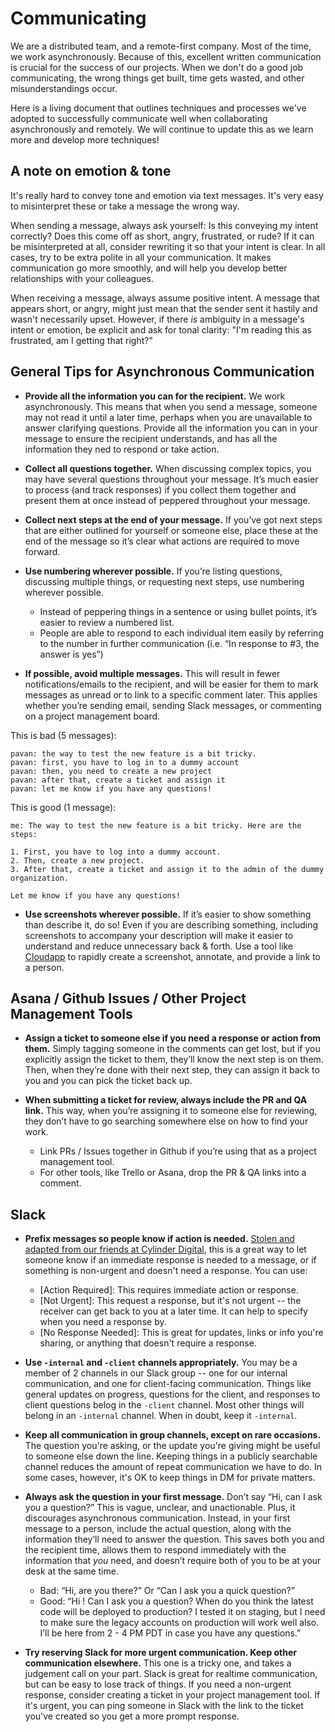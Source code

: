 # Communicating

We are a distributed team, and a remote-first company. Most of the time, we work asynchronously. Because of this, excellent written communication is crucial for the success of our projects. When we don't do a good job communicating, the wrong things get built, time gets wasted, and other misunderstandings occur.

Here is a living document that outlines techniques and processes we've adopted to successfully communicate well when collaborating asynchronously and remotely. We will continue to update this as we learn more and develop more techniques!

## A note on emotion & tone

It's really hard to convey tone and emotion via text messages. It's very easy to misinterpret these or take a message the wrong way. 

When sending a message, always ask yourself: Is this conveying my intent correctly? Does this come off as short, angry, frustrated, or rude? If it can be misinterpreted at all, consider rewriting it so that your intent is clear. In all cases, try to be extra polite in all your communication. It makes communication go more smoothly, and will help you develop better relationships with your colleagues. 

When receiving a message, always assume positive intent. A message that appears short, or angry, might just mean that the sender sent it hastily and wasn't necessarily upset. However, if there _is_ ambiguity in a message's intent or emotion, be explicit and ask for tonal clarity: "I'm reading this as frustrated, am I getting that right?"

## General Tips for Asynchronous Communication

- **Provide all the information you can for the recipient.** We work asynchronously. This means that when you send a message, someone may not read it until a later time, perhaps when you are unavailable to answer clarifying questions. Provide all the information you can in your message to ensure the recipient understands, and has all the information they ned to respond or take action.

- **Collect all questions together.** When discussing complex topics, you may have several questions throughout your message. It’s much easier to process (and track responses) if you collect them together and present them at once instead of peppered throughout your message.

- **Collect next steps at the end of your message.** If you’ve got next steps that are either outlined for yourself or someone else, place these at the end of the message so it’s clear what actions are required to move forward.

- **Use numbering wherever possible.** If you’re listing questions, discussing multiple things, or requesting next steps, use numbering wherever possible. 
	- Instead of peppering things in a sentence or using bullet points, it’s easier to review a numbered list. 
	- People are able to respond to each individual item easily by referring to the number in further communication (i.e. “In response to #3, the answer is yes”)

- **If possible, avoid multiple messages.** This will result in fewer notifications/emails to the recipient, and will be easier for them to mark messages as unread or to link to a specific comment later. This applies whether you’re sending email, sending Slack messages, or commenting on a project management board.

This is bad (5 messages):
```
pavan: the way to test the new feature is a bit tricky.
pavan: first, you have to log in to a dummy account
pavan: then, you need to create a new project
pavan: after that, create a ticket and assign it 
pavan: let me know if you have any questions!
```

This is good (1 message):
```
me: The way to test the new feature is a bit tricky. Here are the steps:

1. First, you have to log into a dummy account.
2. Then, create a new project.
3. After that, create a ticket and assign it to the admin of the dummy organization.

Let me know if you have any questions!
```

- **Use screenshots wherever possible.** If it’s easier to show something than describe it, do so! Even if you are describing something, including screenshots to accompany your description will make it easier to understand and reduce unnecessary back & forth. Use a tool like [Cloudapp](https://www.getcloudapp.com/) to rapidly create a screenshot, annotate, and provide a link to a person.

## Asana / Github Issues / Other Project Management Tools

- **Assign a ticket to someone else if you need a response or action from them.** Simply tagging someone in the comments can get lost, but if you explicitly assign the ticket to them, they’ll know the next step is on them. Then, when they’re done with their next step, they can assign it back to you and you can pick the ticket back up.

- **When submitting a ticket for review, always include the PR and QA link.** This way, when you’re assigning it to someone else for reviewing, they don’t have to go searching somewhere else on how to find your work. 
	- Link PRs / Issues together in Github if you’re using that as a project management tool. 
	- For other tools, like Trello or Asana, drop the PR & QA links into a comment.

## Slack

- **Prefix messages so people know if action is needed.** [Stolen and adapted from our friends at Cylinder Digital](https://medium.com/cylinder-blog/how-to-conserve-your-precious-attention-span-92b869b88e81), this is a great way to let someone know if an immediate response is needed to a message, or if something is non-urgent and doesn't need a response. You can use:
  - [Action Required]: This requires immediate action or response.
  - [Not Urgent]: This request a response, but it's not urgent -- the receiver can get back to you at a later time. It can help to specify when you need a response by.
  - [No Response Needed]: This is great for updates, links or info you're sharing, or anything that doesn't require a response.


- **Use `-internal` and `-client` channels appropriately.** You may be a member of 2 channels in our Slack group -- one for our internal communication, and one for client-facing communication. Things like general updates on progress, questions for the client, and responses to client questions belog in the `-client` channel. Most other things will belong in an `-internal` channel. When in doubt, keep it `-internal`.

- **Keep all communication in group channels, except on rare occasions.** The question you're asking, or the update you're giving might be useful to someone else down the line. Keeping things in a publicly searchable channel reduces the amount of repeat communication we have to do. In some cases, however, it's OK to keep things in DM for private matters.

- **Always ask the question in your first message.** Don’t say “Hi, can I ask you a question?” This is vague, unclear, and unactionable. Plus, it discourages asynchronous communication. Instead, in your first message to a person, include the actual question, along with the information they’ll need to answer the question. This saves both you and the recipient time, allows them to respond immediately with the information that _you_ need, and doesn’t require both of you to be at your desk at the same time.
	- Bad: “Hi, are you there?” Or “Can I ask you a quick question?”
	- Good: “Hi <Person>! Can I ask you a question? When do you think the latest code will be deployed to production? I tested it on staging, but I need to make sure the legacy accounts on production will work well also. I’ll be here from 2 - 4 PM PDT in case you have any questions.”
  
- **Try reserving Slack for more urgent communication. Keep other communication elsewhere.** This one is a tricky one, and takes a judgement call on your part. Slack is great for realtime communication, but can be easy to lose track of things. If you need a non-urgent response, consider creating a ticket in your project management tool. If it's urgent, you can ping someone in Slack with the link to the ticket you've created so you get a more prompt response.
